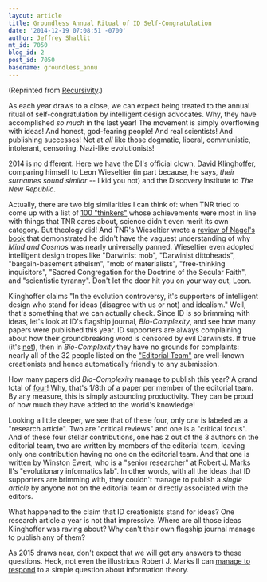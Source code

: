 ```yaml
---
layout: article
title: Groundless Annual Ritual of ID Self-Congratulation
date: '2014-12-19 07:08:51 -0700'
author: Jeffrey Shallit
mt_id: 7050
blog_id: 2
post_id: 7050
basename: groundless_annu
---
```

(Reprinted from <a href="http://recursed.blogspot.com">Recursivity</a>.)
<p>

As each year draws to a close, we can expect being treated to the annual ritual of self-congratulation by intelligent design advocates.   Why, they have accomplished <i>so much</i> in the last year!  The movement is simply overflowing with ideas!  And honest, god-fearing people!  And real scientists!  And publishing successes!  Not at <i>all</i> like those dogmatic, liberal, communistic, intolerant, censoring, Nazi-like evolutionists!
<p>

2014 is no different.  <a href="http://www.evolutionnews.org/2014/12/about_the_implo091811.html">Here</a> we have the DI's official clown, <a href="http://americanloons.blogspot.ca/2011/05/216-david-klinghoffer.html">David Klinghoffer</a>, comparing himself to Leon Wieseltier (in part because, he says, <i>their surnames sound similar</i> -- I kid you not) and the Discovery Institute to <i>The New Republic</i>.  
<p>

Actually, there are two big similarities I can think of:  when TNR tried to come up with a list of <a href="http://www.newrepublic.com/feature/thinkers/">100 "thinkers"</a> whose achievements were most in line with things that TNR cares about, science didn't even merit its own category.   But theology did!  And TNR's Wieseltier wrote a <a href="http://www.newrepublic.com/article/112481/darwinist-mob-goes-after-serious-philosopher">review of Nagel's book</a> that demonstrated he didn't have the vaguest understanding of why <i>Mind and Cosmos</i> was nearly universally panned.  Wieseltier even adopted intelligent design tropes like "Darwinist mob", "Darwinist dittoheads", "bargain-basement atheism", "mob of materialists", "free-thinking inquisitors", "Sacred Congregation for the Doctrine of the Secular Faith", and "scientistic tyranny".  Don't let the door hit you on your way out, Leon.   
<p>

Klinghoffer claims "In the evolution controversy, it's supporters of intelligent design who stand for ideas (disagree with us or not) and idealism."  Well, that's something that we can actually check.  Since ID is so brimming with ideas, let's look at ID's flagship journal, <i>Bio-Complexity</i>, and see how many papers were published this year.  ID supporters are always complaining about how their groundbreaking word is censored by evil Darwinists.  If true (it's <a href="http://www.expelledexposed.com">not</a>), then in <i>Bio-Complexity</i> they have no grounds for complaints:  nearly all of the 32 people listed on the <a href="http://bio-complexity.org/ojs/index.php/main/about/editorialTeam">"Editorial Team"</a> are well-known creationists and hence automatically friendly to any submission.
<p>

How many papers did <i>Bio-Complexity</i> manage to publish this year?  A grand total of <a href="http://bio-complexity.org/ojs/index.php/main/issue/current">four</a>!  Why, that's 1/8th of a paper per member of the editorial team.  By any measure, this is simply astounding productivity.  They can be proud of how much they have added to the world's knowledge!
<p>

Looking a little deeper, we see that of these four, only <i>one</i> is labeled as a "research article".  Two are "critical reviews" and one is a "critical focus".  And of these four stellar contributions, one has 2 out of the 3 authors on the editorial team, two are written by members of the editorial team, leaving only one contribution having no one on the editorial team.  And that one is written by Winston Ewert, who is a "senior researcher" at Robert J. Marks II's "evolutionary informatics lab".  In other words, with all the ideas that ID supporters are brimming with, they couldn't manage to publish a <i>single article</i> by anyone not on the editorial team or directly associated with the editors.
<p>

What happened to the claim that ID creationists stand for ideas?  One research article a year is not that impressive.   Where are all those ideas Klinghoffer was raving about?
Why can't their own flagship journal manage to publish any of them?
<p>

As 2015 draws near, don't expect that we will get any answers to these questions.  Heck, not even the illustrious Robert J. Marks II can <a href="http://recursed.blogspot.ca/2014/12/the-robert-j-marks-ii-information.html">manage to respond</a> to a simple question about information theory.  </p></p></p></p></p></p></p></p>
